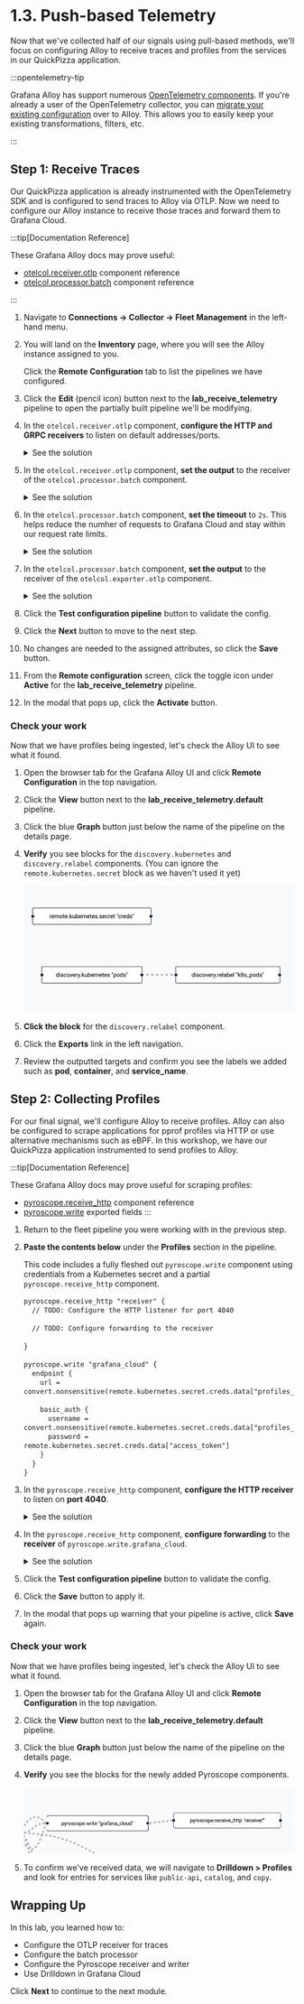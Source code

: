 ---
---

# 1.3. Push-based Telemetry

Now that we've collected half of our signals using pull-based methods, we'll focus on configuring Alloy to receive traces and profiles from the services in our QuickPizza application.

:::opentelemetry-tip

Grafana Alloy has support numerous [OpenTelemetry components](https://grafana.com/docs/alloy/latest/reference/components/otelcol/). If you're already a user of the OpenTelemetry collector, you can [migrate your existing configuration](https://grafana.com/docs/alloy/latest/set-up/migrate/from-otelcol/) over to Alloy. This allows you to easily keep your existing transformations, filters, etc.

:::

## Step 1: Receive Traces

Our QuickPizza application is already instrumented with the OpenTelemetry SDK and is configured to send traces to Alloy via OTLP. Now we need to configure our Alloy instance to receive those traces and forward them to Grafana Cloud.

:::tip[Documentation Reference]

These Grafana Alloy docs may prove useful:
* [otelcol.receiver.otlp](https://grafana.com/docs/alloy/latest/reference/components/otelcol/otelcol.receiver.otlp/) component reference
* [otelcol.processor.batch](https://grafana.com/docs/alloy/latest/reference/components/otelcol/otelcol.processor.batch/) component reference

:::

1.  Navigate to **Connections -> Collector -> Fleet Management** in the left-hand menu.

1.  You will land on the **Inventory** page, where you will see the Alloy instance assigned to you.

    Click the **Remote Configuration** tab to list the pipelines we have configured.

1.  Click the **Edit** (pencil icon) button next to the **lab_receive_telemetry** pipeline to open the partially built pipeline we'll be modifying.

1.  In the `otelcol.receiver.otlp` component, **configure the HTTP and GRPC receivers** to listen on default addresses/ports.
    <details>
        <summary>See the solution</summary>
        ```
          http { }
          grpc { }
        ```
    </details>

1.  In the `otelcol.receiver.otlp` component, **set the output** to the receiver of the `otelcol.processor.batch` component.
    <details>
        <summary>See the solution</summary>
        ```
          output {
            traces = [otelcol.processor.batch.default.input]
          }
        ```
    </details>

1.  In the `otelcol.processor.batch` component, **set the timeout** to `2s`. This helps reduce the numher of requests to Grafana Cloud and stay within our request rate limits.
    <details>
        <summary>See the solution</summary>
        ```
          timeout = "2s"
        ```
    </details>

1.  In the `otelcol.processor.batch` component, **set the output** to the receiver of the `otelcol.exporter.otlp` component.
    <details>
        <summary>See the solution</summary>
        ```
            traces = [otelcol.exporter.otlp.grafanacloud.input]
        ```
    </details>

1.  Click the **Test configuration pipeline** button to validate the config.

1.  Click the **Next** button to move to the next step.

1.  No changes are needed to the assigned attributes, so click the **Save** button.

1.  From the **Remote configuration** screen, click the toggle icon under **Active** for the **lab_receive_telemetry** pipeline.

1.  In the modal that pops up, click the **Activate** button.

### Check your work

Now that we have profiles being ingested, let's check the Alloy UI to see what it found.

1.  Open the browser tab for the Grafana Alloy UI and click **Remote Configuration** in the top navigation.

1.  Click the **View** button next to the **lab_receive_telemetry.default** pipeline.

1.  Click the blue **Graph** button just below the name of the pipeline on the details page.

1.  **Verify** you see blocks for the `discovery.kubernetes` and `discovery.relabel` components. (You can ignore the `remote.kubernetes.secret` block as we haven't used it yet)

    ![Alloy UI Graph](./img/discovery_graph.png)

1.  **Click the block** for the `discovery.relabel` component.

1.  Click the **Exports** link in the left navigation.

1.  Review the outputted targets and confirm you see the labels we added such as **pod**, **container**, and **service_name**.

## Step 2: Collecting Profiles

For our final signal, we'll configure Alloy to receive profiles. Alloy can also be configured to scrape applications for pprof profiles via HTTP or use alternative mechanisms such as eBPF. In this workshop, we have our QuickPizza application instrumented to send profiles to Alloy.

:::tip[Documentation Reference]

These Grafana Alloy docs may prove useful for scraping profiles:
* [pyroscope.receive_http](https://grafana.com/docs/alloy/latest/reference/components/pyroscope/pyroscope.receive_http/) component reference
* [pyroscope.write](https://grafana.com/docs/alloy/latest/reference/components/pyroscope/pyroscope.write/#exported-fields) exported fields
:::

1.  Return to the fleet pipeline you were working with in the previous step.

1.  **Paste the contents below** under the **Profiles** section in the pipeline.

    This code includes a fully fleshed out `pyroscope.write` component using credentials from a Kubernetes secret and a partial `pyroscope.receive_http` component.
    ```
    pyroscope.receive_http "receiver" {
      // TODO: Configure the HTTP listener for port 4040

      // TODO: Configure forwarding to the receiver 
      
    }

    pyroscope.write "grafana_cloud" {
      endpoint {
        url = convert.nonsensitive(remote.kubernetes.secret.creds.data["profiles_url"])

        basic_auth {
          username = convert.nonsensitive(remote.kubernetes.secret.creds.data["profiles_user"])
          password = remote.kubernetes.secret.creds.data["access_token"]
        }
      }
    }
    ```

1.  In the `pyroscope.receive_http` component, **configure the HTTP receiver** to listen on **port 4040**.
    <details>
        <summary>See the solution</summary>
        ```
          http {
            listen_port = 4040
          }
        ```
    </details>

1.  In the `pyroscope.receive_http` component, **configure forwarding** to the **receiver** of `pyroscope.write.grafana_cloud`.
    <details>
        <summary>See the solution</summary>
        ```
          forward_to = [pyroscope.write.grafana_cloud.receiver]
        ```
    </details>

1.  Click the **Test configuration pipeline** button to validate the config.

1.  Click the **Save** button to apply it.

1.  In the modal that pops up warning that your pipeline is active, click **Save** again.

### Check your work

Now that we have profiles being ingested, let's check the Alloy UI to see what it found.

1.  Open the browser tab for the Grafana Alloy UI and click **Remote Configuration** in the top navigation.

1.  Click the **View** button next to the **lab_receive_telemetry.default** pipeline.

1.  Click the blue **Graph** button just below the name of the pipeline on the details page.

1.  **Verify** you see the blocks for the newly added Pyroscope components.

    ![Alloy UI Graph](img/profiles_graph.png)

1.  To confirm we've received data, we will navigate to **Drilldown > Profiles** and look for entries for services like `public-api`, `catalog`, and `copy`.


## Wrapping Up

In this lab, you learned how to:

- Configure the OTLP receiver for traces
- Configure the batch processor
- Configure the Pyroscope receiver and writer
- Use Drilldown in Grafana Cloud


Click **Next** to continue to the next module.
